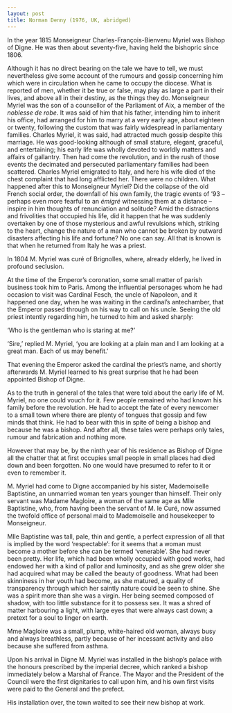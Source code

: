 ```yaml
---
layout: post
title: Norman Denny (1976, UK, abridged)
---
```

In the year 1815 Monseigneur Charles-François-Bienvenu Myriel was Bishop of Digne. He was then about seventy-five, having held the bishopric since 1806.

Although it has no direct bearing on the tale we have to tell, we must nevertheless give some account of the rumours and gossip concerning him which were in circulation when he came to occupy the diocese. What is reported of men, whether it be true or false, may play as large a part in their lives, and above all in their destiny, as the things they do. Monseigneur Myriel was the son of a counsellor of the Parliament of Aix, a member of the _noblesse de robe_. It was said of him that his father, intending him to inherit his office, had arranged for him to marry at a very early age, about eighteen or twenty, following the custom that was fairly widespread in parliamentary families. Charles Myriel, it was said, had attracted much gossip despite this marriage. He was good-looking although of small stature, elegant, graceful, and entertaining; his early life was wholly devoted to worldly matters and affairs of gallantry. Then had come the revolution, and in the rush of those events the decimated and persecuted parliamentary families had been scattered. Charles Myriel emigrated to Italy, and here his wife died of the chest complaint that had long afflicted her. There were no children. What happened after this to Monseigneur Myriel? Did the collapse of the old French social order, the downfall of his own family, the tragic events of ’93 – perhaps even more fearful to an _émigré_ witnessing them at a distance – inspire in him thoughts of renunciation and solitude? Amid the distractions and frivolities that occupied his life, did it happen that he was suddenly overtaken by one of those mysterious and awful revulsions which, striking to the heart, change the nature of a man who cannot be broken by outward disasters affecting his life and fortune? No one can say. All that is known is that when he returned from Italy he was a priest.

In 1804 M. Myriel was curé of Brignolles, where, already elderly, he lived in profound seclusion.

At the time of the Emperor’s coronation, some small matter of parish business took him to Paris. Among the influential personages whom he had occasion to visit was Cardinal Fesch, the uncle of Napoleon, and it happened one day, when he was waiting in the cardinal’s antechamber, that the Emperor passed through on his way to call on his uncle. Seeing the old priest intently regarding him, he turned to him and asked sharply:

‘Who is the gentleman who is staring at me?’

‘Sire,’ replied M. Myriel, ‘you are looking at a plain man and I am looking at a great man. Each of us may benefit.’

That evening the Emperor asked the cardinal the priest’s name, and shortly afterwards M. Myriel learned to his great surprise that he had been appointed Bishop of Digne.

As to the truth in general of the tales that were told about the early life of M. Myriel, no one could vouch for it. Few people remained who had known his family before the revolution. He had to accept the fate of every newcomer to a small town where there are plenty of tongues that gossip and few minds that think. He had to bear with this in spite of being a bishop and because he was a bishop. And after all, these tales were perhaps only tales, rumour and fabrication and nothing more.

However that may be, by the ninth year of his residence as Bishop of Digne all the chatter that at first occupies small people in small places had died down and been forgotten. No one would have presumed to refer to it or even to remember it.

M. Myriel had come to Digne accompanied by his sister, Mademoiselle Baptistine, an unmarried woman ten years younger than himself. Their only servant was Madame Magloire, a woman of the same age as Mlle Baptistine, who, from having been the servant of M. le Curé, now assumed the twofold office of personal maid to Mademoiselle and housekeeper to Monseigneur.

Mlle Baptistine was tall, pale, thin and gentle, a perfect expression of all that is implied by the word ‘respectable’: for it seems that a woman must become a mother before she can be termed ‘venerable’. She had never been pretty. Her life, which had been wholly occupied with good works, had endowed her with a kind of pallor and luminosity, and as she grew older she had acquired what may be called the beauty of goodness. What had been skinniness in her youth had become, as she matured, a quality of transparency through which her saintly nature could be seen to shine. She was a spirit more than she was a virgin. Her being seemed composed of shadow, with too little substance for it to possess sex. It was a shred of matter harbouring a light, with large eyes that were always cast down; a pretext for a soul to linger on earth.

Mme Magloire was a small, plump, white-haired old woman, always busy and always breathless, partly because of her incessant activity and also because she suffered from asthma.

Upon his arrival in Digne M. Myriel was installed in the bishop’s palace with the honours prescribed by the imperial decree, which ranked a bishop immediately below a Marshal of France. The Mayor and the President of the Council were the first dignitaries to call upon him, and his own first visits were paid to the General and the prefect.

His installation over, the town waited to see their new bishop at work.
